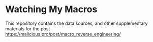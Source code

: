 # Watching My Macros

This repository contains the data sources, and other supplementary materials for the post https://malicious.pro/post/macro_reverse_engineering/

